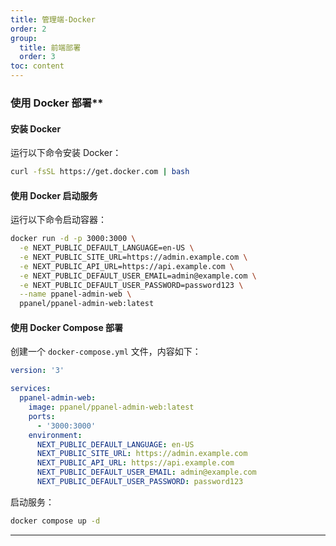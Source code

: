 ```yaml
---
title: 管理端-Docker
order: 2
group: 
  title: 前端部署
  order: 3
toc: content
---
```

### 使用 Docker 部署**

#### 安装 Docker

运行以下命令安装 Docker：

```bash
curl -fsSL https://get.docker.com | bash
```

#### 使用 Docker 启动服务

运行以下命令启动容器：

```bash
docker run -d -p 3000:3000 \
  -e NEXT_PUBLIC_DEFAULT_LANGUAGE=en-US \
  -e NEXT_PUBLIC_SITE_URL=https://admin.example.com \
  -e NEXT_PUBLIC_API_URL=https://api.example.com \
  -e NEXT_PUBLIC_DEFAULT_USER_EMAIL=admin@example.com \
  -e NEXT_PUBLIC_DEFAULT_USER_PASSWORD=password123 \
  --name ppanel-admin-web \
  ppanel/ppanel-admin-web:latest
```

#### 使用 Docker Compose 部署

创建一个 `docker-compose.yml` 文件，内容如下：

```yaml
version: '3'

services:
  ppanel-admin-web:
    image: ppanel/ppanel-admin-web:latest
    ports:
      - '3000:3000'
    environment:
      NEXT_PUBLIC_DEFAULT_LANGUAGE: en-US
      NEXT_PUBLIC_SITE_URL: https://admin.example.com
      NEXT_PUBLIC_API_URL: https://api.example.com
      NEXT_PUBLIC_DEFAULT_USER_EMAIL: admin@example.com
      NEXT_PUBLIC_DEFAULT_USER_PASSWORD: password123
```

启动服务：

```bash
docker compose up -d
```

---
